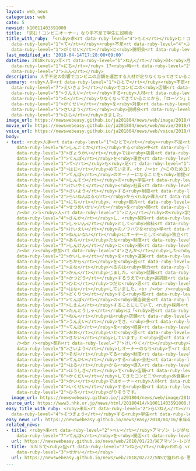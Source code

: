 ```yaml
---
layout: web_news
categories: web
cate: 5
newsid: k10011403591000
title: 「求む！コンビニオーナー」なり手不足で学生に説明会
title_with_ruby: 「<ruby>求<rt data-ruby-level="4">もと</rt></ruby>む！コンビニオーナー」なり<ruby>手<rt
  data-ruby-level="1">て</rt></ruby><ruby>不足<rt data-ruby-level="4">ぶそく</rt></ruby>で<ruby>学生<rt
  data-ruby-level="1">がくせい</rt></ruby>に<ruby>説明会<rt data-ruby-level="4">せつめいかい</rt></ruby>
last_modified_at: '2018-04-14T17:28:00+09:00'
datetime: 2018<ruby>年<rt data-ruby-level="1">ねん</rt></ruby>04<ruby>月<rt data-ruby-level="1">がつ</rt></ruby>14<ruby>日<rt
  data-ruby-level="1">にち</rt></ruby> 17<ruby>時<rt data-ruby-level="2">じ</rt></ruby>28<ruby>分<rt
  data-ruby-level="2">ふん</rt></ruby>
description: 人手不足の影響でコンビニの店舗を運営する人材が足りなくなってきていることから、「ローソン」はオーナーを目指す学生を対象にした採用説明会を開きました。
summary: <ruby>人手<rt data-ruby-level="1">ひとで</rt></ruby><ruby>不足<rt data-ruby-level="4">ぶそく</rt></ruby>の<ruby>影響<rt
  data-ruby-level="7">えいきょう</rt></ruby>でコンビニの<ruby>店舗<rt data-ruby-level="7">てんぽ</rt></ruby>を<ruby>運営<rt
  data-ruby-level="5">うんえい</rt></ruby>する<ruby>人材<rt data-ruby-level="4">じんざい</rt></ruby>が<ruby>足<rt
  data-ruby-level="1">た</rt></ruby>りなくなってきていることから、「ローソン」はオーナーを<ruby>目指<rt data-ruby-level="3">めざ</rt></ruby>す<ruby>学生<rt
  data-ruby-level="1">がくせい</rt></ruby>を<ruby>対象<rt data-ruby-level="4">たいしょう</rt></ruby>にした<ruby>採用<rt
  data-ruby-level="5">さいよう</rt></ruby><ruby>説明会<rt data-ruby-level="4">せつめいかい</rt></ruby>を<ruby>開<rt
  data-ruby-level="3">ひら</rt></ruby>きました。
image_url: https://newswebeasy.github.io/ja201804/news/web/image/2018/04/14/K10011403591_1804142000_1804142001_01_02.jpg
movie_url: https://newswebeasy.github.io/ja201804/news/web/movie/2018/04/14/k10011403591_201804142128_201804142136.mp4
voice_url: https://newswebeasy.github.io/ja201804/news/web/voice/2018/04/14/k10011403591_201804142128_201804142136.mp3
body:
- text: <ruby>人手<rt data-ruby-level="1">ひとで</rt></ruby><ruby>不足<rt data-ruby-level="4">ぶそく</rt></ruby>が<ruby>深刻化<rt
    data-ruby-level="6">しんこくか</rt></ruby>する<ruby>中<rt data-ruby-level="6">なか</rt></ruby>、コンビニ<ruby>業界<rt
    data-ruby-level="3">ぎょうかい</rt></ruby>では<ruby>店員<rt data-ruby-level="3">てんいん</rt></ruby>にとどまらず、<ruby>店舗<rt
    data-ruby-level="7">てんぽ</rt></ruby>を<ruby>運営<rt data-ruby-level="5">うんえい</rt></ruby>するオーナーのなり<ruby>手<rt
    data-ruby-level="1">て</rt></ruby>も<ruby>足<rt data-ruby-level="1">た</rt></ruby>りなくなり<ruby>始<rt
    data-ruby-level="3">はじ</rt></ruby>めています。<br /><br />このためコンビニ<ruby>大手<rt data-ruby-level="1">おおて</rt></ruby>のローソンは、<ruby>店舗<rt
    data-ruby-level="7">てんぽ</rt></ruby>のオーナーになることを<ruby>前提<rt data-ruby-level="5">ぜんてい</rt></ruby>に<ruby>新卒<rt
    data-ruby-level="4">しんそつ</rt></ruby>の<ruby>学生<rt data-ruby-level="1">がくせい</rt></ruby>を<ruby>契約<rt
    data-ruby-level="7">けいやく</rt></ruby><ruby>社員<rt data-ruby-level="3">しゃいん</rt></ruby>として<ruby>採用<rt
    data-ruby-level="5">さいよう</rt></ruby>する<ruby>制度<rt data-ruby-level="5">せいど</rt></ruby>を<ruby>来年春<rt
    data-ruby-level="2">らいねんはる</rt></ruby>から<ruby>導入<rt data-ruby-level="5">どうにゅう</rt></ruby>することになり、１４<ruby>日<rt
    data-ruby-level="1">にち</rt></ruby>、<ruby>都内<rt data-ruby-level="3">とない</rt></ruby>で<ruby>説明会<rt
    data-ruby-level="4">せつめいかい</rt></ruby>を<ruby>開<rt data-ruby-level="3">ひら</rt></ruby>きました。<br
    /><br />５<ruby>人<rt data-ruby-level="1">にん</rt></ruby>の<ruby>学生<rt data-ruby-level="1">がくせい</rt></ruby>が<ruby>参加<rt
    data-ruby-level="4">さんか</rt></ruby>し、<ruby>契約<rt data-ruby-level="7">けいやく</rt></ruby><ruby>社員<rt
    data-ruby-level="3">しゃいん</rt></ruby>として<ruby>給料<rt data-ruby-level="4">きゅうりょう</rt></ruby>をもらいながら<ruby>経営<rt
    data-ruby-level="5">けいえい</rt></ruby>のノウハウを<ruby>学<rt data-ruby-level="1">まな</rt></ruby>んだあと、１<ruby>年以内<rt
    data-ruby-level="4">ねんいない</rt></ruby>にオーナーとして<ruby>独立<rt data-ruby-level="5">どくりつ</rt></ruby>するという<ruby>新<rt
    data-ruby-level="2">あら</rt></ruby>たな<ruby>制度<rt data-ruby-level="5">せいど</rt></ruby>を<ruby>真剣<rt
    data-ruby-level="7">しんけん</rt></ruby>に<ruby>聞<rt data-ruby-level="2">き</rt></ruby>いていました。<br
    /><br /><ruby>参加<rt data-ruby-level="4">さんか</rt></ruby>した<ruby>学生<rt data-ruby-level="1">がくせい</rt></ruby>は「<ruby>会社<rt
    data-ruby-level="2">かいしゃ</rt></ruby>を<ruby>運営<rt data-ruby-level="5">うんえい</rt></ruby>する<ruby>力<rt
    data-ruby-level="1">ちから</rt></ruby>を<ruby>若<rt data-ruby-level="6">わか</rt></ruby>いうちから<ruby>学<rt
    data-ruby-level="1">まな</rt></ruby>べるのは<ruby>魅力<rt data-ruby-level="7">みりょく</rt></ruby>があると<ruby>感<rt
    data-ruby-level="3">かん</rt></ruby>じました。<ruby>就職<rt data-ruby-level="6">しゅうしょく</rt></ruby><ruby>活動<rt
    data-ruby-level="3">かつどう</rt></ruby>するうえで<ruby>選択肢<rt data-ruby-level="7">せんたくし</rt></ruby>の<ruby>一<rt
    data-ruby-level="1">ひと</rt></ruby>つだと<ruby>思<rt data-ruby-level="2">おも</rt></ruby>う」と<ruby>話<rt
    data-ruby-level="2">はな</rt></ruby>していました。<br /><br /><ruby>会社<rt data-ruby-level="2">かいしゃ</rt></ruby>は、オーナーとして<ruby>独立<rt
    data-ruby-level="5">どくりつ</rt></ruby>する<ruby>際<rt data-ruby-level="5">さい</rt></ruby>、<ruby>店舗<rt
    data-ruby-level="7">てんぽ</rt></ruby>の<ruby>開店資金<rt data-ruby-level="5">かいてんしきん</rt></ruby>を<ruby>支援<rt
    data-ruby-level="7">しえん</rt></ruby>することにしていて、<ruby>採用<rt data-ruby-level="5">さいよう</rt></ruby>の<ruby>担当者<rt
    data-ruby-level="6">たんとうしゃ</rt></ruby>は「<ruby>若<rt data-ruby-level="6">わか</rt></ruby>いかたは５０<ruby>年<rt
    data-ruby-level="1">ねん</rt></ruby>は<ruby>店舗<rt data-ruby-level="7">てんぽ</rt></ruby>を<ruby>運営<rt
    data-ruby-level="5">うんえい</rt></ruby>でき、<ruby>多<rt data-ruby-level="2">おお</rt></ruby>くの<ruby>店舗<rt
    data-ruby-level="7">てんぽ</rt></ruby>を<ruby>経営<rt data-ruby-level="5">けいえい</rt></ruby>してもらうチャンスが<ruby>多<rt
    data-ruby-level="2">おお</rt></ruby>いと<ruby>思<rt data-ruby-level="2">おも</rt></ruby>うので<ruby>期待<rt
    data-ruby-level="3">きたい</rt></ruby>しています」と<ruby>話<rt data-ruby-level="2">はな</rt></ruby>しています。<br
    /><br /><ruby>契約<rt data-ruby-level="7">けいやく</rt></ruby><ruby>社員<rt data-ruby-level="3">しゃいん</rt></ruby>として<ruby>採用<rt
    data-ruby-level="5">さいよう</rt></ruby>しオーナーのなり<ruby>手<rt data-ruby-level="1">て</rt></ruby>に<ruby>育<rt
    data-ruby-level="3">そだ</rt></ruby>てる<ruby>制度<rt data-ruby-level="5">せいど</rt></ruby>は「モスバーガー」を<ruby>展開<rt
    data-ruby-level="6">てんかい</rt></ruby>する<ruby>会社<rt data-ruby-level="2">かいしゃ</rt></ruby>もこの<ruby>春<rt
    data-ruby-level="2">はる</rt></ruby>から<ruby>導入<rt data-ruby-level="5">どうにゅう</rt></ruby>し、フランチャイズ<ruby>方式<rt
    data-ruby-level="3">ほうしき</rt></ruby>で<ruby>店舗<rt data-ruby-level="7">てんぽ</rt></ruby>を<ruby>拡大<rt
    data-ruby-level="6">かくだい</rt></ruby>してきたコンビニや<ruby>外食業<rt data-ruby-level="3">がいしょくぎょう</rt></ruby><ruby>界<rt
    data-ruby-level="3">かい</rt></ruby>ではオーナー<ruby>人材<rt data-ruby-level="4">じんざい</rt></ruby>をみずから<ruby>育成<rt
    data-ruby-level="4">いくせい</rt></ruby>する<ruby>動<rt data-ruby-level="3">うご</rt></ruby>きがさらに<ruby>広<rt
    data-ruby-level="2">ひろ</rt></ruby>がりそうです。
  image_url: https://newswebeasy.github.io/ja201804/news/web/image/2018/04/14/K10011403591_1804142128_1804142136_01_04.jpg
source_url: https://www3.nhk.or.jp/news/html/20180414/k10011403591000.html
easy_title_with_ruby: <ruby>来年<rt data-ruby-level="2">らいねん</rt></ruby><ruby>卒業<rt
  data-ruby-level="4">そつぎょう</rt></ruby>する<ruby>学生<rt data-ruby-level="1">がくせい</rt></ruby>に「コンビニのオーナーになりませんか」
easy_news_url: https://newswebeasy.github.io/news/easy/2018/04/16/来年卒業する学生にコンビニのオーナーになりませんか
related_news:
- title: <ruby>米<rt data-ruby-level="2">べい</rt></ruby>アマゾン レジがない<ruby>無人<rt data-ruby-level="4">むじん</rt></ruby>コンビニ<ruby>店舗<rt
    data-ruby-level="7">てんぽ</rt></ruby>を<ruby>開店<rt data-ruby-level="3">かいてん</rt></ruby>
  url: https://newswebeasy.github.io/news/web/2018/01/23/米アマゾン-レジがない無人コンビニ店舗を開店
- title: ＳＮＳで<ruby>狙<rt data-ruby-level="7">ねら</rt></ruby>われる <ruby>悪質<rt data-ruby-level="5">あくしつ</rt></ruby>ネットビジネスの<ruby>世界<rt
    data-ruby-level="3">せかい</rt></ruby>
  url: https://newswebeasy.github.io/news/web/2018/02/22/SNSで狙われる-悪質ネットビジネスの世界
...
```

